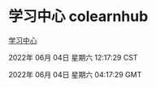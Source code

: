 # 学习中心 colearnhub
[学习中心](http://59.174.27.195:56308/colearnhub/)

2022年 06月 04日 星期六 12:17:29 CST

2022年 06月 04日 星期六 04:17:29 GMT
